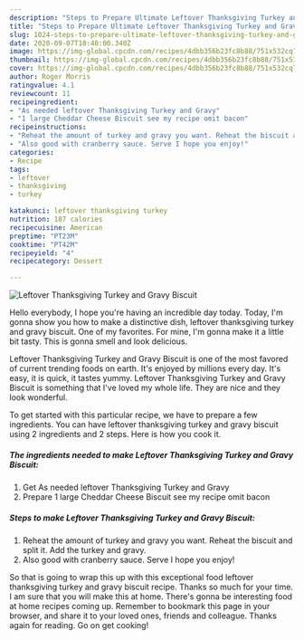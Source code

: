 ```yaml
---
description: "Steps to Prepare Ultimate Leftover Thanksgiving Turkey and Gravy Biscuit"
title: "Steps to Prepare Ultimate Leftover Thanksgiving Turkey and Gravy Biscuit"
slug: 1024-steps-to-prepare-ultimate-leftover-thanksgiving-turkey-and-gravy-biscuit
date: 2020-09-07T18:40:00.340Z
image: https://img-global.cpcdn.com/recipes/4dbb356b23fc8b88/751x532cq70/leftover-thanksgiving-turkey-and-gravy-biscuit-recipe-main-photo.jpg
thumbnail: https://img-global.cpcdn.com/recipes/4dbb356b23fc8b88/751x532cq70/leftover-thanksgiving-turkey-and-gravy-biscuit-recipe-main-photo.jpg
cover: https://img-global.cpcdn.com/recipes/4dbb356b23fc8b88/751x532cq70/leftover-thanksgiving-turkey-and-gravy-biscuit-recipe-main-photo.jpg
author: Roger Morris
ratingvalue: 4.1
reviewcount: 11
recipeingredient:
- "As needed leftover Thanksgiving Turkey and Gravy"
- "1 large Cheddar Cheese Biscuit see my recipe omit bacon"
recipeinstructions:
- "Reheat the amount of turkey and gravy you want. Reheat the biscuit and split it. Add the turkey and gravy."
- "Also good with cranberry sauce. Serve I hope you enjoy!"
categories:
- Recipe
tags:
- leftover
- thanksgiving
- turkey

katakunci: leftover thanksgiving turkey 
nutrition: 187 calories
recipecuisine: American
preptime: "PT23M"
cooktime: "PT42M"
recipeyield: "4"
recipecategory: Dessert

---
```



![Leftover Thanksgiving Turkey and Gravy Biscuit](https://img-global.cpcdn.com/recipes/4dbb356b23fc8b88/751x532cq70/leftover-thanksgiving-turkey-and-gravy-biscuit-recipe-main-photo.jpg)

Hello everybody, I hope you're having an incredible day today. Today, I'm gonna show you how to make a distinctive dish, leftover thanksgiving turkey and gravy biscuit. One of my favorites. For mine, I'm gonna make it a little bit tasty. This is gonna smell and look delicious.

Leftover Thanksgiving Turkey and Gravy Biscuit is one of the most favored of current trending foods on earth. It's enjoyed by millions every day. It's easy, it is quick, it tastes yummy. Leftover Thanksgiving Turkey and Gravy Biscuit is something that I've loved my whole life. They are nice and they look wonderful.




To get started with this particular recipe, we have to prepare a few ingredients. You can have leftover thanksgiving turkey and gravy biscuit using 2 ingredients and 2 steps. Here is how you cook it.

<!--inarticleads1-->

##### The ingredients needed to make Leftover Thanksgiving Turkey and Gravy Biscuit:

1. Get As needed leftover Thanksgiving Turkey and Gravy
1. Prepare 1 large Cheddar Cheese Biscuit see my recipe omit bacon




<!--inarticleads2-->

##### Steps to make Leftover Thanksgiving Turkey and Gravy Biscuit:

1. Reheat the amount of turkey and gravy you want. Reheat the biscuit and split it. Add the turkey and gravy.
1. Also good with cranberry sauce. Serve I hope you enjoy!




So that is going to wrap this up with this exceptional food leftover thanksgiving turkey and gravy biscuit recipe. Thanks so much for your time. I am sure that you will make this at home. There's gonna be interesting food at home recipes coming up. Remember to bookmark this page in your browser, and share it to your loved ones, friends and colleague. Thanks again for reading. Go on get cooking!
